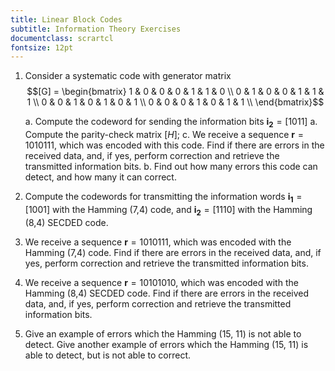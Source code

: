```yaml
---
title: Linear Block Codes
subtitle: Information Theory Exercises
documentclass: scrartcl
fontsize: 12pt
---
```


1. Consider a systematic code with generator matrix
$$[G] = 
\begin{bmatrix}
1 & 0 & 0 & 0 & 1 & 1 & 0 \\
0 & 1 & 0 & 0 & 1 & 1 & 1 \\
0 & 0 & 1 & 0 & 1 & 0 & 1 \\
0 & 0 & 0 & 1 & 0 & 1 & 1 \\
\end{bmatrix}$$

    a. Compute the codeword for sending the information bits $\mathbf{i_2} = [1 0 1 1]$
    a. Compute the parity-check matrix $[H]$;
    c. We receive a sequence $\mathbf{r} = 1010111$, which was encoded with
        this code. Find if there are errors in the
        received data, and, if yes, perform correction and retrieve the 
        transmitted information bits.
    b. Find out how many errors this code can detect, and how many it can correct.
    
2. Compute the codewords for transmitting the information words
 $\mathbf{i_1} = [1 0 0 1]$ with the Hamming (7,4) code, and $\mathbf{i_2} = [1 1 1 0]$
  with the Hamming (8,4) SECDED code.

3. We receive a sequence $\mathbf{r} = 1010111$, which was encoded with
the Hamming (7,4) code. Find if there are errors in the
received data, and, if yes, perform correction and retrieve the 
transmitted information bits.

3. We receive a sequence $\mathbf{r} = 10101010$, which was encoded with
the Hamming (8,4) SECDED code. Find if there are errors in the
received data, and, if yes, perform correction and retrieve the 
transmitted information bits.

4. Give an example of errors which the Hamming (15, 11) is not able to detect.
Give another example of errors which the Hamming (15, 11) is able to detect, but is not able to correct.
